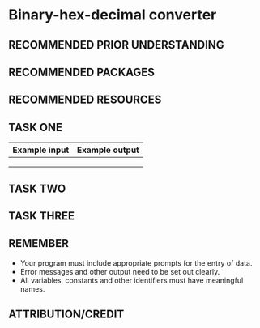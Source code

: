 # Binary-hex-decimal converter

## RECOMMENDED PRIOR UNDERSTANDING

## RECOMMENDED PACKAGES

## RECOMMENDED RESOURCES

## TASK ONE

| Example input                         | Example output                        |
| ------------------------------------- | ------------------------------------- |
|                                       |                                       |
|                                       |                                       |
|                                       |                                       |

## TASK TWO

## TASK THREE

## REMEMBER

* Your program must include appropriate prompts for the entry of data.
* Error messages and other output need to be set out clearly.
* All variables, constants and other identifiers must have meaningful names.

## ATTRIBUTION/CREDIT


